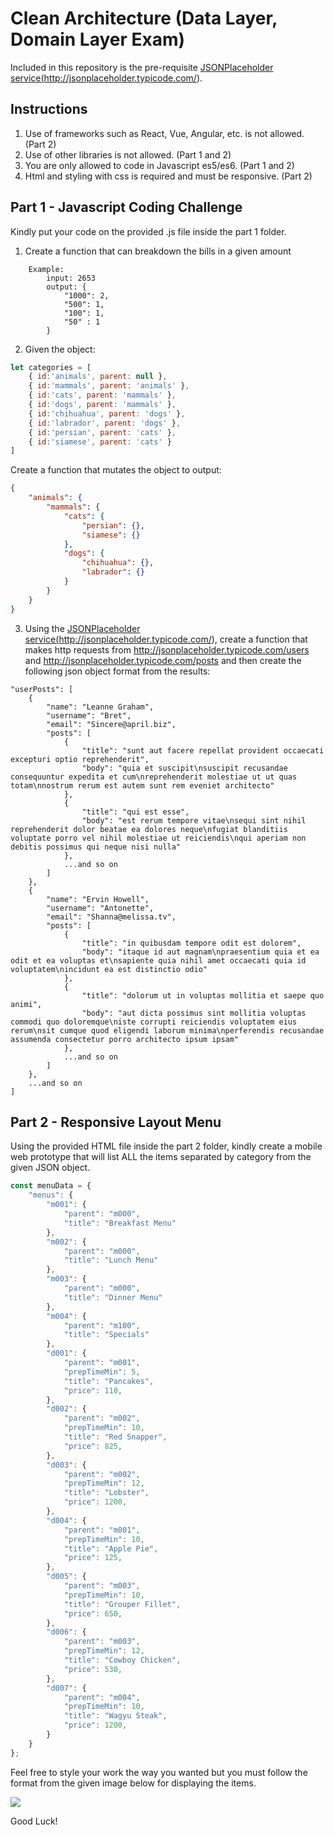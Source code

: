 # Clean Architecture (Data Layer, Domain Layer Exam)

Included in this repository is the pre-requisite <a href="[http://jsonplaceholder.typicode.com/](https://github.com/JCPradelPH/bootcamp-exam/blob/main/base_usecase.dart)" target="_blank">JSONPlaceholder service(http://jsonplaceholder.typicode.com/)</a>.

## Instructions
1. Use of frameworks such as React, Vue, Angular, etc. is not allowed. (Part 2)
2. Use of other libraries is not allowed. (Part 1 and 2)
3. You are only allowed to code in Javascript es5/es6. (Part 1 and 2)
4. Html and styling with css is required and must be responsive. (Part 2)

## Part 1 - Javascript Coding Challenge
Kindly put your code on the provided .js file inside the part 1 folder.

1. Create a function that can breakdown the bills in a given amount
```
	Example:
		input: 2653
		output: {
			"1000": 2,
			"500": 1,
			"100": 1,
			"50" : 1
		}
 ```
2. Given the object:
```javascript
let categories = [
	{ id:'animals', parent: null },
	{ id:'mammals', parent: 'animals' },
	{ id:'cats', parent: 'mammals' },
	{ id:'dogs', parent: 'mammals' },
	{ id:'chihuahua', parent: 'dogs' },
	{ id:'labrador', parent: 'dogs' },
	{ id:'persian', parent: 'cats' },
	{ id:'siamese', parent: 'cats' }
]
```
Create a function that mutates the object to output:
```json
{
    "animals": {
        "mammals": {
            "cats": {
                "persian": {},
                "siamese": {}
            },
            "dogs": {
                "chihuahua": {},
                "labrador": {}
            }
        }
    }
}
```
3. Using the <a href="http://jsonplaceholder.typicode.com/" target="_blank">JSONPlaceholder service(http://jsonplaceholder.typicode.com/)</a>, create a function that makes 
	 http requests from <a href="http://jsonplaceholder.typicode.com/users" target="_blank">http://jsonplaceholder.typicode.com/users</a> and <a href="http://jsonplaceholder.typicode.com/posts" target="_blank">http://jsonplaceholder.typicode.com/posts</a> 
	 and then create the following json object format from the results:
```
"userPosts": [
    {
        "name": "Leanne Graham",
        "username": "Bret",
        "email": "Sincere@april.biz",
        "posts": [
            {
                "title": "sunt aut facere repellat provident occaecati excepturi optio reprehenderit",
                "body": "quia et suscipit\nsuscipit recusandae consequuntur expedita et cum\nreprehenderit molestiae ut ut quas totam\nnostrum rerum est autem sunt rem eveniet architecto"
            },
            {
                "title": "qui est esse",
                "body": "est rerum tempore vitae\nsequi sint nihil reprehenderit dolor beatae ea dolores neque\nfugiat blanditiis voluptate porro vel nihil molestiae ut reiciendis\nqui aperiam non debitis possimus qui neque nisi nulla"
            },
            ...and so on
        ]
    },
    {
        "name": "Ervin Howell",
        "username": "Antonette",
        "email": "Shanna@melissa.tv",
        "posts": [
            {
                "title": "in quibusdam tempore odit est dolorem",
                "body": "itaque id aut magnam\npraesentium quia et ea odit et ea voluptas et\nsapiente quia nihil amet occaecati quia id voluptatem\nincidunt ea est distinctio odio"
            },
            {
                "title": "dolorum ut in voluptas mollitia et saepe quo animi",
                "body": "aut dicta possimus sint mollitia voluptas commodi quo doloremque\niste corrupti reiciendis voluptatem eius rerum\nsit cumque quod eligendi laborum minima\nperferendis recusandae assumenda consectetur porro architecto ipsum ipsam"
            },
            ...and so on
        ]
    },
    ...and so on
]
```
## Part 2 - Responsive Layout Menu
Using the provided HTML file inside the part 2 folder, kindly create a mobile web prototype that will list ALL the items separated by category from the given JSON object. 

```javascript
const menuData = {
    "menus": {
        "m001": {
            "parent": "m000",
            "title": "Breakfast Menu"
        },
        "m002": {
            "parent": "m000",
            "title": "Lunch Menu"
        },
        "m003": {
            "parent": "m000",
            "title": "Dinner Menu"
        },
        "m004": {
            "parent": "m100",
            "title": "Specials"
        },
        "d001": {
            "parent": "m001",
            "prepTimeMin": 5,
            "title": "Pancakes",
            "price": 110,
        },
        "d002": {
            "parent": "m002",
            "prepTimeMin": 10,
            "title": "Red Snapper",
            "price": 825,
        },
        "d003": {
            "parent": "m002",
            "prepTimeMin": 12,
            "title": "Lobster",
            "price": 1200,
        },
        "d004": {
            "parent": "m001",
            "prepTimeMin": 10,
            "title": "Apple Pie",
            "price": 125,
        },
        "d005": {
            "parent": "m003",
            "prepTimeMin": 10,
            "title": "Grouper Fillet",
            "price": 650,
        },
        "d006": {
            "parent": "m003",
            "prepTimeMin": 12,
            "title": "Cowboy Chicken",
            "price": 530,
        },
        "d007": {
            "parent": "m004",
            "prepTimeMin": 10,
            "title": "Wagyu Steak",
            "price": 1200,
        }
    }
};
```

Feel free to style your work the way you wanted but you must follow the format from the given image below for displaying the items.

![](https://firebasestorage.googleapis.com/v0/b/buzfy-e233d.appspot.com/o/applicant-exam-res%2FScreen%20Shot%202018-12-18%20at%209.25.38%20PM.png?alt=media&token=c3c5404a-1293-461e-a5a8-d8ac98968f02)

Good Luck!
